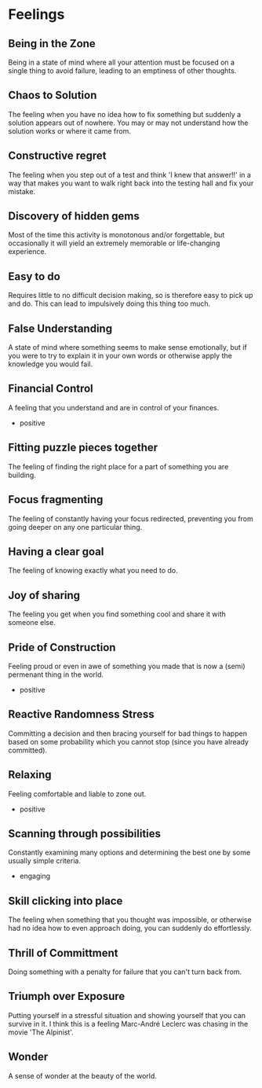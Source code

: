 # Feelings

## Being in the Zone

Being in a state of mind where all your attention must be focused on a single thing to avoid failure, leading to an emptiness of other thoughts.


## Chaos to Solution

The feeling when you have no idea how to fix something but suddenly a solution appears out of nowhere. You may or may not understand how the solution works or where it came from.


## Constructive regret

The feeling when you step out of a test and think 'I knew that answer!!' in a way that makes you want to walk right back into the testing hall and fix your mistake.


## Discovery of hidden gems

Most of the time this activity is monotonous and/or forgettable, but occasionally it will yield an extremely memorable or life-changing experience.


## Easy to do

Requires little to no difficult decision making, so is therefore easy to pick up and do. This can lead to impulsively doing this thing too much.


## False Understanding

A state of mind where something seems to make sense emotionally, but if you were to try to explain it in your own words or otherwise apply the knowledge you would fail.


## Financial Control

A feeling that you understand and are in control of your finances.

  - positive

## Fitting puzzle pieces together

The feeling of finding the right place for a part of something you are building.


## Focus fragmenting

The feeling of constantly having your focus redirected, preventing you from going deeper on any one particular thing.


## Having a clear goal

The feeling of knowing exactly what you need to do.


## Joy of sharing

The feeling you get when you find something cool and share it with someone else.


## Pride of Construction

Feeling proud or even in awe of something you made that is now a (semi) permenant thing in the world. 

  - positive

## Reactive Randomness Stress

Committing a decision and then bracing yourself for bad things to happen based on some probability which you cannot stop (since you have already committed).


## Relaxing

Feeling comfortable and liable to zone out.

  - positive

## Scanning through possibilities

Constantly examining many options and determining the best one by some usually simple criteria.

  - engaging

## Skill clicking into place

The feeling when something that you thought was impossible, or otherwise had no idea how to even approach doing, you can suddenly do effortlessly.


## Thrill of Committment

Doing something with a penalty for failure that you can't turn back from.


## Triumph over Exposure

Putting yourself in a stressful situation and showing yourself that you can survive in it. I think this is a feeling Marc-André Leclerc was chasing in the movie 'The Alpinist'.


## Wonder

A sense of wonder at the beauty of the world.
